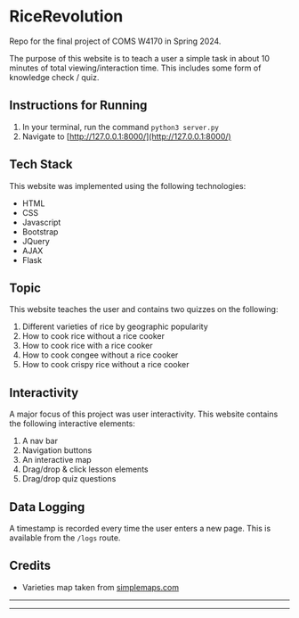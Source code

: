 # RiceRevolution
Repo for the final project of COMS W4170 in Spring 2024.

The purpose of this website is to teach a user a simple task in about 10 minutes of total viewing/interaction time. This includes some form of knowledge check / quiz.

## Instructions for Running
1. In your terminal, run the command `python3 server.py`
2. Navigate to [http://127.0.0.1:8000/](http://127.0.0.1:8000/)

## Tech Stack

This website was implemented using the following technologies:
* HTML
* CSS
* Javascript
* Bootstrap
* JQuery
* AJAX
* Flask

## Topic

This website teaches the user and contains two quizzes on the following:
1. Different varieties of rice by geographic popularity
2. How to cook rice without a rice cooker
3. How to cook rice with a rice cooker
4. How to cook congee without a rice cooker
5. How to cook crispy rice without a rice cooker

## Interactivity

A major focus of this project was user interactivity. This website contains the following interactive elements:
1. A nav bar
2. Navigation buttons
3. An interactive map
4. Drag/drop & click lesson elements
5. Drag/drop quiz questions

## Data Logging

A timestamp is recorded every time the user enters a new page. This is available from the `/logs` route.

## Credits
* Varieties map taken from [simplemaps.com](https://simplemaps.com/resources/free-continent-map)


----
----
